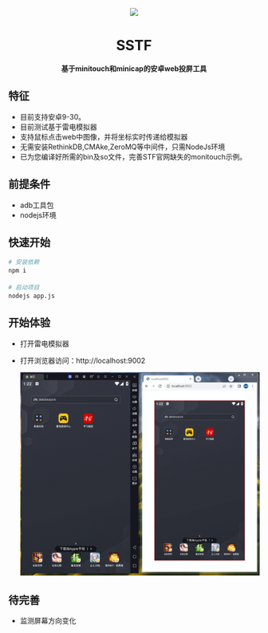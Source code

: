 <p align="center">
    <img src=https://avatars.githubusercontent.com/u/10271434?v=4 width=138/>
</p>
<h1 align="center">SSTF</h1>
<p align="center"><strong>基于minitouch和minicap的安卓web投屏工具</strong></p>


## 特征

- 目前支持安卓9-30。
- 目前测试基于雷电模拟器
- 支持鼠标点击web中图像，并将坐标实时传递给模拟器
- 无需安装RethinkDB,CMAke,ZeroMQ等中间件，只需NodeJs环境
- 已为您编译好所需的bin及so文件，完善STF官网缺失的monitouch示例。


## 前提条件

- adb工具包
- nodejs环境

## 快速开始


```sh
# 安装依赖
npm i

# 启动项目
nodejs app.js

```

## 开始体验

- 打开雷电模拟器
- 打开浏览器访问：http://localhost:9002


  ![image](sstf.gif)


## 待完善

- 监测屏幕方向变化